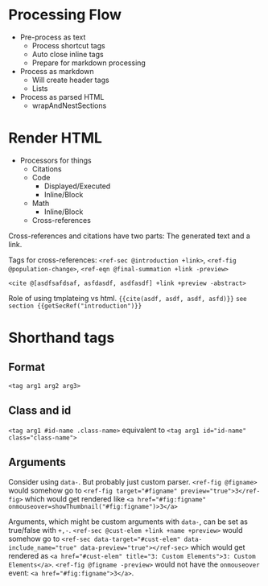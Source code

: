 # Processing Flow
- Pre-process as text
  - Process shortcut tags
  - Auto close inline tags
  - Prepare for markdown processing
- Process as markdown
  - Will create header tags
  - Lists
- Process as parsed HTML
  - wrapAndNestSections
   
# Render HTML
  - Processors for things
    - Citations
    - Code
      - Displayed/Executed
      - Inline/Block
    - Math
      - Inline/Block
    - Cross-references
   
Cross-references and citations have two parts: The generated text and a link.

Tags for cross-references: `<ref-sec @introduction +link>`, `<ref-fig @population-change>`, `<ref-eqn @final-summation +link -preview>`

`<cite @[asdfsafdsaf, asfdasdf, asdfasdf] +link +preview -abstract>`

Role of using tmplateing vs html. `{{cite(asdf, asdf, asdf, asfd)}}` `see section {{getSecRef("introduction")}}`

# Shorthand tags
## Format
`<tag arg1 arg2 arg3>`

## Class and id
`<tag arg1 #id-name .class-name>` equivalent to `<tag arg1 id="id-name" class="class-name">`

## Arguments
Consider using `data-`. But probably just custom parser.
`<ref-fig @figname>` would somehow go to `<ref-fig target="#figname" preview="true">3</ref-fig>` which would get rendered like `<a href="#fig:figname" onmouseover=showThumbnail("#fig:figname")>3</a>`

Arguments, which might be custom arguments with `data-`, can be set as true/false with `+,-`. `<ref-sec @cust-elem +link +name +preview>` would somehow go to `<ref-sec data-target="#cust-elem" data-include_name="true" data-preview="true"></ref-sec>` which would get rendered as `<a href="#cust-elem" title="3: Custom Elements">3: Custom Elements</a>`. `<ref-fig @figname -preview>` would not have the `onmouseover` event: `<a href="#fig:figname">3</a>`.



